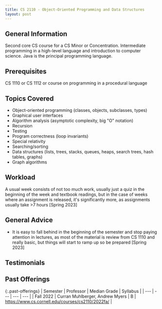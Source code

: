 ```yaml
---
title: CS 2110 - Object-Oriented Programming and Data Structures
layout: post
---
```


<link rel="stylesheet" href="../main.css">

## General Information

Second core CS course for a CS Minor or Concentration. Intermediate programming in a high-level language and introduction to computer science. 
Java is the principal programming language.


## Prerequisites

CS 1110 or CS 1112 or course on programming in a procedural language

## Topics Covered

  - Object-oriented programming (classes, objects, subclasses, types)
  - Graphical user interfaces
  - Algorithm analysis (asymptotic complexity, big "O" notation)
  - Recursion
  - Testing
  - Program correctness (loop invariants)
  - Special relativity
  - Searching/sorting
  - Data structures (lists, trees, stacks, queues, heaps, search trees, hash tables, graphs)
  - Graph algorithms

## Workload

A usual week consists of not too much work, usually just a quiz in the beginning of the week and textbook readings, but in the case of weeks 
where an assignment is released, it's significantly more, as assignments usually take >7 hours [Spring 2023]

## General Advice

  - It is easy to fall behind in the beginning of the semester and stop paying attention in lectures, as most of the material is review from CS 1110 and really basic, but things will start to ramp up so be prepared [Spring 2023]

  
## Testimonials


## Past Offerings

{:.past-offerings}
| Semester | Professor | Median Grade | Syllabus |
| --- | --- | --- | --- |
| Fall 2022 | Curran Muhlberger, Andrew Myers | B | https://www.cs.cornell.edu/courses/cs2110/2022fa/ |

